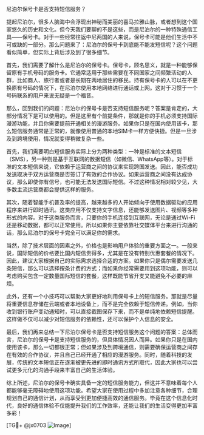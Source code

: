 尼泊尔保号卡是否支持短信服务？

提起尼泊尔，很多人脑海中会浮现出神秘而美丽的喜马拉雅山脉，或者想到这个国家悠久的历史和文化。但今天我们要聊的不是这些，而是尼泊尔的一种特殊通信工具——保号卡。对于一些经常往返中尼两国的人来说，保号卡可能是他们生活中不可或缺的一部分。那么问题来了：尼泊尔的保号卡到底能不能发短信呢？这个问题看似简单，但实际上背后涉及到了很多细节。

首先，我们需要了解什么是尼泊尔的保号卡。保号卡，顾名思义，就是一种能够保留原有手机号码的服务卡。它通常适用于那些需要在不同国家之间频繁活动的人群，比如商人、旅行者或者是长期在两地居住的移民。持有保号卡的人可以在不更换原有号码的情况下，在尼泊尔使用本地网络进行通话或上网。这对于习惯于一个号码联系的用户来说无疑是一个福音。

那么，回到我们的问题：尼泊尔的保号卡是否支持短信服务呢？答案是肯定的，大部分情况下是可以使用的。但是这里有个前提条件，那就是你的手机必须支持国际漫游功能，并且你需要提前开通相关的漫游服务。如果你只是在国内使用该卡，那么短信服务通常是正常的，就像使用普通的本地SIM卡一样方便快捷。但是一旦涉及到跨境使用，情况就变得稍微复杂一些。

首先，我们需要明白短信服务实际上分为两种类型：一种是标准的文本短信（SMS），另一种则是基于互联网的数据短信（如微信、WhatsApp等）。对于标准的文本短信来说，它依赖于运营商之间的协议来实现跨国发送。因此，能否成功发送取决于双方运营商是否签订了有效的合作协议。如果运营商之间没有达成协议，那么即使你有信号，也可能无法发送国际短信。不过这种情况相对较少见，大多数主流运营商都会提供这样的服务。

其次，随着智能手机普及率的提高，越来越多的人开始倾向于使用数据驱动的应用程序来进行即时通讯。这类应用不仅支持文字信息，还能够发送图片、视频等多种形式的内容。对于这类服务而言，只要你的手机连接到互联网，无论是通过Wi-Fi还是移动数据，都可以正常使用。所以如果你主要依靠社交媒体平台来进行沟通的话，那么尼泊尔的保号卡完全可以满足你的需求。

当然，除了技术层面的因素之外，价格也是影响用户体验的重要方面之一。一般来说，国际短信的价格要比国内短信贵得多，尤其是在没有特别优惠套餐的情况下。因此，建议大家根据自己的实际需求选择合适的方案。如果你只是偶尔需要发送几条短信，那么可以选择按条计费的方式；而如果你经常需要用到这项功能，则可以考虑购买包含一定数量国际短信的套餐，这样既能节省开支又能避免不必要的麻烦。

此外，还有一个小技巧可以帮助大家更好地利用保号卡上的短信服务。那就是尽量将重要信息存储在云端或者本地设备上，而不是完全依赖于短信传递。例如，当你收到银行账户变动通知时，可以直接截图保存下来，而不是单纯地依赖短信提醒。这样做不仅可以减少对短信服务的依赖性，还可以保护个人信息的安全。

最后，我们再来总结一下尼泊尔保号卡是否支持短信服务这个问题的答案：总体而言，尼泊尔的保号卡是支持短信服务的，但具体情况因人而异。如果你只是在国内使用该卡，那么一切都很正常；但如果涉及到跨境通信，则需要确保运营商之间存在有效的合作协议，并且自己已经开通了相应的漫游服务。同时，随着科技的发展，传统的文本短信正在逐渐被更先进的即时通讯方式所取代，因此大家也可以尝试更多元化的沟通手段来丰富自己的生活体验。

综上所述，尼泊尔的保号卡确实具备一定的短信服务能力，但这并不意味着每个人都能够毫无障碍地使用这项功能。希望大家在使用过程中多加注意各种细节，合理规划自己的通信计划，从而享受到更加便捷高效的通信服务。毕竟在这个信息化时代，良好的通信体验不仅能提升我们的工作效率，还能让我们的生活变得更加丰富多彩！

[TG💪+ @jx0703 ![Image](https://github.com/user-attachments/assets/dbca1d08-cadb-493c-b0ec-ad6f7a83f270)]